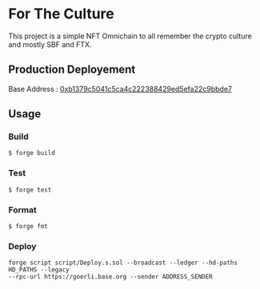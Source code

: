 # For The Culture

This project is a simple NFT Omnichain to all remember the crypto culture and mostly SBF and FTX.

## Production Deployement

Base Address : [0xb1379c5041c5ca4c222388429ed5efa22c9bbde7](https://basescan.org/address/0xb1379c5041c5ca4c222388429ed5efa22c9bbde7)


## Usage

### Build

```shell
$ forge build
```

### Test

```shell
$ forge test
```

### Format

```shell
$ forge fmt
```

### Deploy

```shell
forge script script/Deploy.s.sol --broadcast --ledger --hd-paths HD_PATHS --legacy
--rpc-url https://goerli.base.org --sender ADDRESS_SENDER
```